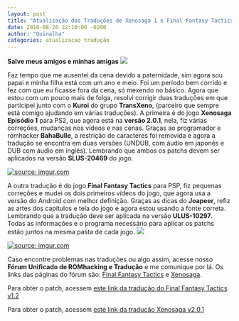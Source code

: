 ```yaml
---
layout: post
title: "Atualização das Traduções de Xenosaga 1 e Final Fantasy Tactics"
date: 2018-08-26 22:10:00 -0200
author: "Quinalha"
categories: atualizacao tradução
---
```


**Salve meus amigos e minhas amigas** ![](http://romhackers.org/uploads/smil470474167631b.gif)  

Faz tempo que me ausentei da cena devido a paternidade, sim agora sou papai e minha filha está com um ano e meio. Foi um período bem corrido e fez com que eu ficasse fora da cena, só mexendo no básico. Agora que estou com um pouco mais de folga, resolvi corrigir duas traduções em que participei junto com o **Kuroi** do grupo **TransXeno**, (parceiro que sempre está comigo ajudando em várias traduções). A primeira é do jogo **Xenosaga Episódio 1** para PS2, que agora está na **versão 2.0.1**, nela, fiz várias correções, mudanças nos vídeos e nas cenas. Graças ao programador e romhacker **BahaBulle**, a restrição de caracteres foi removida e agora a tradução se encontra em duas versões (UNDUB, com áudio em japonês e DUB com áudio em inglês). Lembrando que ambos os patchs devem ser aplicados na versão **SLUS-20469** do jogo.  


[![](https://i.imgur.com/TMwrlfd.png?1 "source: imgur.com")](https://imgur.com/TMwrlfd)



A outra tradução é do jogo **Final Fantasy Tactics** para PSP, fiz pequenas correções e mudei os dois primeiros vídeos do jogo, que agora usa a versão do Android com melhor definição. Graças as dicas do **Joapeer**, refiz as artes dos capítulos e tela do jogo e agora estou usando a fonte correta.  
Lembrando que a tradução deve ser aplicada na versão **ULUS-10297**.  
Todas as informações e o programa necessário para aplicar os patchs estão juntos na mesma pasta de cada jogo. ![](http://romhackers.org/uploads/smil3dbd4daabd491.gif)  


[![](https://i.imgur.com/AwkTgqr.png?2 "source: imgur.com")](https://imgur.com/AwkTgqr)



Caso encontre problemas nas traduções ou algo assim, acesse nosso **Fórum Unificado de ROMhacking e Tradução** e me comunique por lá. Os links das páginas do fórum são: [Final Fantasy Tactics](http://www.romhacking.net.br/index.php?topic=803.msg4558#new) e [Xenosaga](http://www.romhacking.net.br/index.php?topic=208.0).  


Para obter o patch, acessem [este link da tradução do Final Fantasy Tactics v1.2](http://romhackers.org/modules/PDdownloads/singlefile.php?cid=73&lid=1126)  

Para obter o patch, acessem [este link da tradução Xenosaga v2.0.1](http://romhackers.org/modules/PDdownloads/singlefile.php?cid=26&lid=1099)
